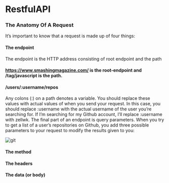 # RestfulAPI
### The Anatomy Of A Request #
It’s important to know that a request is made up of four things:
#### The endpoint
The endpoint is the HTTP address consisting of root endpoint and the path
#### https://www.smashingmagazine.com/ is the root-endpoint and /tag/javascript is the path.
#### /users/:username/repos
Any colons (:) on a path denotes a variable. You should replace these values with actual values of when you send your request. In this case, you should replace :username with the actual username of the user you’re searching for. If I’m searching for my Github account, I’ll replace :username with zellwk.
The final part of an endpoint is query parameters. 
When you try to get a list of a user’s repositories on Github, you add three possible parameters to your request to modify the results given to you:

![git](https://res.cloudinary.com/indysigner/image/fetch/f_auto,q_80/w_2000/https://cloud.netlifyusercontent.com/assets/344dbf88-fdf9-42bb-adb4-46f01eedd629/c119c0b2-4ded-42d0-90f0-496b14bf5e1f/understanding-api-doc-github-repo-opt.png)


#### The method
#### The headers
#### The data (or body)
